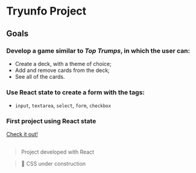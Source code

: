 # Tryunfo Project

## Goals

### Develop a game similar to _Top Trumps_, in which the user can:

- Create a deck, with a theme of choice;
- Add and remove cards from the deck;
- See all of the cards.

### Use React state to create a form with the tags:

- `input`, `textarea`, `select`, `form`, `checkbox`

### First project using React state

[Check it out!](https://biancaoura.github.io/project-tryunfo/)

##

> Project developed with React

> :construction: CSS under construction

